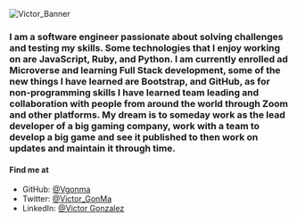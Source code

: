 ![Victor_Banner](https://user-images.githubusercontent.com/114885671/207171463-01f15d18-1c76-4069-a191-8fa90536b93e.png)


### I am a software engineer passionate about solving challenges and testing my skills. Some technologies that I enjoy working on are JavaScript, Ruby, and Python. I am currently enrolled ad Microverse and learning Full Stack development, some of the new things I have learned are Bootstrap, and GitHub, as for non-programming skills I have learned team leading and collaboration with people from around the world through Zoom and other platforms. My dream is to someday work as the lead developer of a big gaming company, work with a team to develop a big game and see it published to then work on updates and maintain it through time. ###

#### Find me at
- GitHub: [@Vgonma](https://github.com/Vgonma)
- Twitter: [@Victor_GonMa](https://twitter.com/Victor_GonMa)
- LinkedIn: [@Victor Gonzalez](https://www.linkedin.com/in/victor-manuel-gonzalez-massimi-a77265124/)
